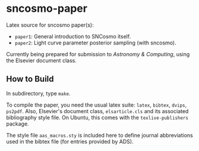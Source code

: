 sncosmo-paper
=============

Latex source for sncosmo paper(s):

* `paper1`: General introduction to SNCosmo itself.
* `paper2`: Light curve parameter posterior sampling (with sncosmo).

Currently being prepared for submission to _Astronomy & Computing_, using
the Elsevier document class.

How to Build
------------

In subdirectory, type `make`.

To compile the paper, you need the usual latex suite: `latex`,
`bibtex`, `dvips`, `ps2pdf`. Also, Elsevier's document class,
`elsarticle.cls` and its associated bibliography style file. On Ubuntu,
this comes with the `texlive-publishers` package.

The style file `aas_macros.sty` is included here to define journal
abbreviations used in the bibtex file (for entries provided by ADS).
